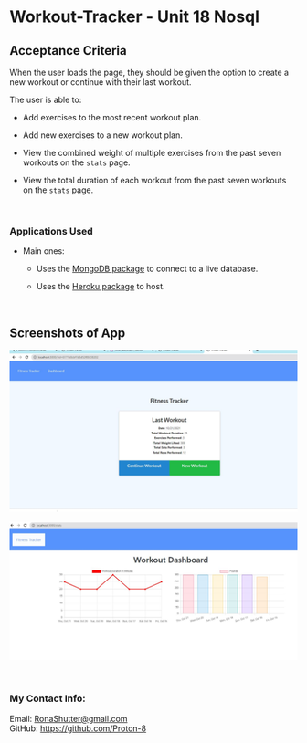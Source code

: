 # Workout-Tracker - Unit 18 Nosql



## Acceptance Criteria

When the user loads the page, they should be given the option to create a new workout or continue with their last workout.

The user is able to:

  * Add exercises to the most recent workout plan.

  * Add new exercises to a new workout plan.

  * View the combined weight of multiple exercises from the past seven workouts on the `stats` page.

  * View the total duration of each workout from the past seven workouts on the `stats` page.



<br>

### Applications Used

* Main ones:

    * Uses the [MongoDB package](https://www.mongodb.com/.) to connect to a live database.

    * Uses the [Heroku package](https://dashboard.heroku.com/apps) to host. 

<br>
<h2>Screenshots of App </h2>
</p>
<img src="public\Workout-Start.jpg" alt=" Start screenshot">
<p>

</p>
<img src="public\Workout-Dashboard.jpg" alt=" Dashboard screenshot">
<p>

<br>

### My Contact Info:

Email: RonaShutter@gmail.com<br>
GitHub: https://github.com/Proton-8

